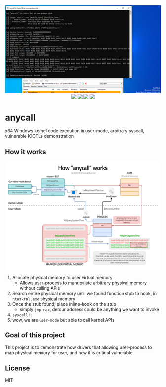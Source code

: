 <p align="center">
<img src="image.png">

<img src="https://img.shields.io/github/workflow/status/kkent030315/anycall/MSBuild?style=for-the-badge">
<img src="https://img.shields.io/github/v/release/kkent030315/anycall?style=for-the-badge">
<img src="https://img.shields.io/github/license/kkent030315/anycall?style=for-the-badge">
<img src="https://img.shields.io/badge/platform-win--64-skyblue?style=for-the-badge">
</p>

# anycall
x64 Windows kernel code execution in user-mode, arbitrary syscall, vulnerable IOCTLs demonstration

## How it works

<p align="center">
<img src="how.png">
</p>

1. Allocate physical memory to user virtual memory
	- Allows user-process to manupulate arbitrary physical memory without calling APIs
2. Search entire physical memory until we found function stub to hook, in `ntoskrnl.exe` physical memory
3. Once the stub found, place inline-hook on the stub
	- simply `jmp rax`, detour address could be anything we want to invoke
4. `syscall` it
5. wow, we are `user-mode` but able to call kernel APIs

## Goal of this project

This project is to demonstrate how drivers that allowing user-process to map physical memory for user, and how it is critical vulnerable.

## License

MIT